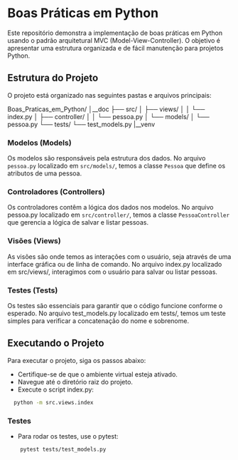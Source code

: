 # Boas Práticas em Python

Este repositório demonstra a implementação de boas práticas em Python usando o padrão arquitetural MVC (Model-View-Controller). O objetivo é apresentar uma estrutura organizada e de fácil manutenção para projetos Python.

## Estrutura do Projeto

O projeto está organizado nas seguintes pastas e arquivos principais:

Boas_Praticas_em_Python/
│__doc
├── src/
│ ├── views/
│ │ └── index.py
│ ├── controller/
│ │ └── pessoa.py
│ └── models/
│ └── pessoa.py
└── tests/
└── test_models.py
|__venv

### Modelos (Models)

Os modelos são responsáveis pela estrutura dos dados. No arquivo `pessoa.py` localizado em `src/models/`, temos a classe `Pessoa` que define os atributos de uma pessoa.

### Controladores (Controllers)

Os controladores contêm a lógica dos dados nos modelos. No arquivo pessoa.py localizado em `src/controller/`, temos a classe `PessoaController` que gerencia a lógica de salvar e listar pessoas.

### Visões (Views)
As visões são onde temos as interações com o usuário, seja através de uma interface gráfica ou de linha de comando. No arquivo index.py localizado em src/views/, interagimos com o usuário para salvar ou listar pessoas.

### Testes (Tests)
Os testes são essenciais para garantir que o código funcione conforme o esperado. No arquivo test_models.py localizado em tests/, temos um teste simples para verificar a concatenação do nome e sobrenome.

## Executando o Projeto

Para executar o projeto, siga os passos abaixo:

- Certifique-se de que o ambiente virtual esteja ativado.
- Navegue até o diretório raiz do projeto.
- Execute o script index.py:
```sh
  python -m src.views.index
```

### Testes

- Para rodar os testes, use o pytest:
```sh
    pytest tests/test_models.py
```
